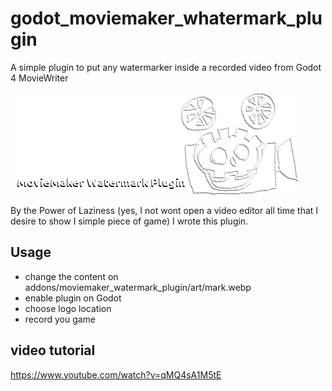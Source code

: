 # godot_moviemaker_whatermark_plugin
A simple plugin to put any watermarker inside a recorded video from Godot 4 MovieWriter


![godot_moviemaker_whatermark_plugin](addons/moviemaker_watermark_plugin/art/mark.webp "godot_moviemaker_whatermark_plugin")


By the Power of Laziness (yes, I not wont open a video editor all time that I desire to show I simple piece of game) I wrote this plugin.

## Usage
* change the content on addons/moviemaker_watermark_plugin/art/mark.webp 
* enable plugin on Godot
* choose logo location
* record you game

## video tutorial
https://www.youtube.com/watch?v=qMQ4sA1M5tE



